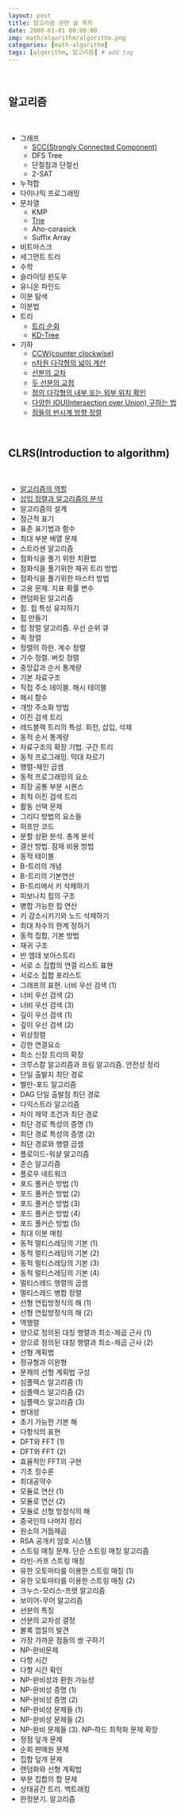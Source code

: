 ```yaml
---
layout: post
title: 알고리즘 관련 글 목차
date: 2000-01-01 00:00:00
img: math/algorithm/algorithm.png
categories: [math-algorithm] 
tags: [algorithm, 알고리즘] # add tag
---
```


<br>

## **알고리즘**

<br>

- 그래프
    - [SCC(Strongly Connected Component)](https://gaussian37.github.io/math-algorithm-scc/)
    - DFS Tree
    - 단절점과 단절선
    - 2-SAT    
- 누적합
- 다이나믹 프로그래밍
- 문자열
    - KMP
    - [Trie](https://gaussian37.github.io/math-algorithm-trie/)
    - Aho-corasick
    - Suffix Array
- 비트마스크
- 세그먼트 트리
- 수학
- 슬라이딩 윈도우
- 유니온 파인드
- 이분 탐색
- 이분법
- 트리
    - [트리 순회](https://gaussian37.github.io/math-algorithm-tree_traverse/)
    - [KD-Tree](https://gaussian37.github.io/math-algorithm-kdtree/)
- 기하
    - [CCW(counter clockwise)](https://gaussian37.github.io/math-algorithm-ccw/)
    - [n차원 다각형의 넓이 계산](https://gaussian37.github.io/math-algorithm-polygon_area/)
    - [선분의 교차](https://gaussian37.github.io/math-algorithm-line_intersection/)
    - [두 선분의 교점](https://gaussian37.github.io/math-algorithm-intersection_point/)
    - [점의 다각형의 내부 또는 외부 위치 확인](https://gaussian37.github.io/math-algorithm-polygon_inout/)
    - [다양한 IOU(Intersection over Union) 구하는 법](https://gaussian37.github.io/math-algorithm-iou/)
    - [점들의 반시계 방향 정렬](https://gaussian37.github.io/math-algorithm-ccw_sort/)

<br>

## **CLRS(Introduction to algorithm)**

<br>

- [알고리즘의 역할](https://gaussian37.github.io/math-algorithm-clrs-role_of_algorithm/)
- [삽입 정렬과 알고리즘의 분석](https://gaussian37.github.io/math-algorithm-clrs-insertion_sort_and_algorithm_analysis/)
- 알고리즘의 설계
- 점근적 표기
- 표준 표기법과 함수
- 최대 부분 배열 문제
- 스트라센 알고리즘
- 점화식을 풀기 위한 치환법
- 점화식을 풀기위한 재귀 트리 방법
- 점화식을 풀기위한 마스터 방법
- 고용 문제. 지표 확률 변수
- 랜덤화된 알고리즘
- 힙. 힙 특성 유지하기
- 힙 만들기
- 힙 정렬 알고리즘. 우선 순위 큐
- 퀵 정렬
- 정렬의 하한. 계수 정렬
- 기수 정렬. 버킷 정렬
- 중앙값과 순서 통계량
- 기본 자료구조
- 직접 주소 테이블. 해시 테이블
- 해시 함수
- 개방 주소화 방법
- 이진 검색 트리
- 레드블랙 트리의 특성. 회전, 삽입, 삭제
- 동적 순서 통계량
- 자료구조의 확장 기법. 구간 트리
- 동적 프로그래밍. 막대 자르기
- 행렬-체인 곱셈
- 동적 프로그래밍의 요소
- 최장 공통 부분 시퀀스
- 최적 이진 검색 트리
- 활동 선택 문제
- 그리디 방법의 요소들
- 허프만 코드
- 분할 상환 분석. 총계 분석
- 결산 방법. 잠재 비용 방법
- 동적 테이블
- B-트리의 개념
- B-트리의 기본연산
- B-트리에서 키 삭제하기
- 피보나치 힙의 구조
- 병합 가능한 힙 연산
- 키 감소시키기와 노드 삭제하기
- 최대 차수의 한계 정하기
- 동적 집합, 기본 방법
- 재귀 구조
- 반 엠데 보아스트리
- 서로 소 집합의 연결 리스트 표현
- 서로소 집합 포리스트
- 그래프의 표현. 너비 우선 검색 (1)
- 너비 우선 검색 (2)
- 너비 우선 검색 (3)
- 깊이 우선 검색 (1)
- 깊이 우선 검색 (2)
- 위상정렬
- 강한 연결요소
- 최소 신장 트리의 확장
- 크루스칼 알고리즘과 프림 알고리즘. 안전성 정리
- 단일 출발지 최단 경로
- 벨만-포드 알고리즘
- DAG 단일 출발점 최단 경로
- 다익스트라 알고리즘
- 차이 제약 조건과 최단 경로
- 최단 경로 특성의 증명 (1)
- 최단 경로 특성의 증명 (2)
- 최단 경로와 행렬 곱셈
- 플로이드-워샬 알고리즘
- 존슨 알고리즘
- 플로우 네트워크
- 포드 풀커슨 방법 (1)
- 포드 풀커슨 방법 (2)
- 포드 풀커슨 방법 (3)
- 포드 풀커슨 방법 (4)
- 포드 풀커슨 방법 (5)
- 최대 이분 매칭
- 동적 멀티스레딩의 기본 (1)
- 동적 멀티스레딩의 기본 (2)
- 동적 멀티스레딩의 기본 (3)
- 동적 멀티스레딩의 기본 (4)
- 멀티스레드 행렬의 곱셈
- 멀티스레드 병합 정렬
- 선형 연립방정식의 해 (1)
- 선형 연립방정식의 해 (2)
- 역행렬
- 양으로 정의된 대칭 행렬과 최소-제곱 근사 (1)
- 양으로 정의된 대칭 행렬과 최소-제곱 근사 (2)
- 선형 계획법
- 정규형과 이완형
- 문제의 선형 계획법 구성
- 심플렉스 알고리즘 (1)
- 심플렉스 알고리즘 (2)
- 심플렉스 알고리즘 (3)
- 쌍대성
- 초기 가능한 기본 해
- 다항식의 표현
- DFT와 FFT (1)
- DFT와 FFT (2)
- 효율적인 FFT의 구현
- 기초 정수론
- 최대공약수
- 모듈로 연산 (1)
- 모듈로 연산 (2)
- 모듈로 선형 방정식의 해
- 중국인의 나머지 정리
- 원소의 거듭제곱
- RSA 공개키 암호 시스템
- 스트링 매칭 문제. 단순 스트링 매칭 알고리즘
- 라빈-카프 스트링 매칭
- 유한 오토마타를 이용한 스트링 매칭 (1)
- 유한 오토마타를 이용한 스트링 매칭 (2)
- 크누스-모리스-프랫 알고리즘
- 보이어-무어 알고리즘
- 선분의 특징
- 선분의 교차성 결정
- 볼록 껍질의 발견
- 가장 가까운 점들의 쌍 구하기
- NP-완비문제
- 다항 시간
- 다항 시간 확인
- NP-완비성과 환원 가능성
- NP-완비성 증명 (1)
- NP-완비성 증명 (2)
- NP-완비성 문제들 (1)
- NP-완비성 문제들 (2)
- NP-완비 문제들 (3). NP-하드 최적화 문제 확장
- 정점 덮개 문제
- 순회 판매원 문제
- 집합 덮개 문제
- 랜덤화와 선형 계획법
- 부분 집합의 합 문제
- 상태공간 트리. 백트래킹
- 한정분기. 알고리즘